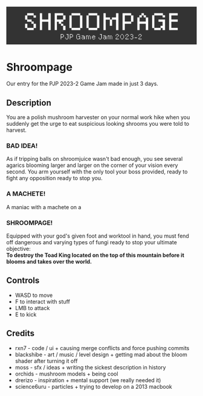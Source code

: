 ![Game Logo](Textures/jam.png)

# Shroompage

Our entry for the PJP 2023-2 Game Jam made in just 3 days.

## Description

You are a polish mushroom harvester on your normal work hike when you suddenly get the urge to eat suspicious looking shrooms you were told to harvest.

### BAD IDEA!

As if tripping balls on shroomjuice wasn't bad enough, you see several agarics blooming larger and larger on the corner of your vision every second. You arm yourself with the only tool your boss provided, ready to fight any opposition ready to stop you.

### A MACHETE!

A maniac with a machete on a

### SHROOMPAGE!

Equipped with your god's given foot and worktool in hand, you must fend off dangerous and varying types of fungi ready to stop your ultimate objective:<br/>
**To destroy the Toad King located on the top of this mountain before it blooms and takes over the world.**

## Controls

-   WASD to move
-   F to interact with stuff
-   LMB to attack
-   E to kick

## Credits

-   rxn7 - code / ui + causing merge conflicts and force pushing commits
-   blackshibe - art / music / level design + getting mad about the bloom shader after turning it off
-   moss - sfx / ideas + writing the sickest description in history
-   orchids - mushroom models + being cool
-   drerizo - inspiration + mental support (we really needed it)
-   science6uru - particles + trying to develop on a 2013 macbook
